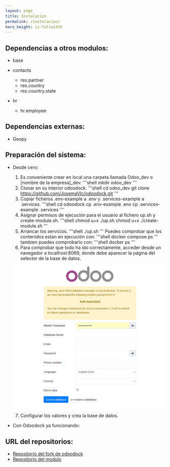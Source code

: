 ```yaml
---
layout: page
title: Instalacion
permalink: /instalacion/
hero_height: is-fullwidth
---
```

## Dependencias a otros modulos:
- base

- contacts
    - res.partner
    - res.country
    - res.country.state

- hr
    - hr.employee

## Dependencias externas:
- Geopy

## Preparación del sistema:
- Desde cero:
    1. Es conveniente crear en local una carpeta llamada Odoo_dev o [nombre de la
        empresa]_dev.
        '''shell
        mkdir odoo_dev
        '''
    2. Clonar en su interior odoodock.
        '''shell
        cd odoo_dev
        git clone https://github.com/JosemaVlc/odoodock.git
        '''
    3. Copiar ficheros .env-example a .env y .services-example a .services.
        '''shell
        cd odoodock
        cp .env-example .env
        cp .services-example .services
        '''
    4. Asignar permisos de ejecución para el usuario al fichero up.sh y create-module.sh.
        '''shell
        chmod u+x ./up.sh
        chmod u+x ./create-module.sh
        '''
    5. Arrancar los servicios.
        '''shell
        ./up.sh
        '''
        Puedes comprobar que los contenidos estan en ejecución con:
        '''shell
        docker compose ps
        '''
        tambien puedes comprobarlo con:
        '''shell
        docker ps
        '''
    6. Para comprobar que todo ha ido correctamente, acceder desde un navegador a localhost:8069, donde debe aparecer la página del selector de la base de datos.
    <p align="center">
        <img src="./img/odoo_base_datos.png" alt="Imagen con pantalla de creacion de la base de datos">
    </p>

    7. Configurar los valores y crea la base de datos.
- Con Odoodock ya funcionando:
    

        
    



## URL del repositorios:
- [Repositorio del fork de odoodock](https://github.com/JosemaVlc/odoodock.git)
- [Repositorio del modulo](https://github.com/JosemaVlc/modulo_incidencias)
